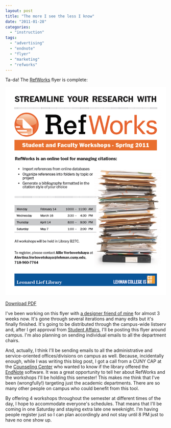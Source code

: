 ```yaml
---
layout: post
title: "The more I see the less I know"
date: "2011-01-28"
categories: 
  - "instruction"
tags: 
  - "advertising"
  - "endnote"
  - "flyer"
  - "marketing"
  - "refworks"
---
```


Ta-da! The [RefWorks](https://www.refworks.com/refworks2/) flyer is complete:

![RefWorks Flyer](/assets/img/refworks_-_flier_spring2011.png)

[Download PDF](/assets/file/refworks_-_flier_spring2011.pdf)

I've been working on this flyer with [a designer friend of mine](https://www.stephencaver.com/) for almost 3 weeks now. It's gone through several iterations and many edits but it's finally finished. It's going to be distributed through the campus-wide listserv and, after I get approval from [Student Affairs](https://www.lehman.cuny.edu/student-affairs/), I'll be posting this flyer around campus. I'm also planning on sending individual emails to all the department chairs.

And, actually, I think I'll be sending emails to all the administrative and service-oriented offices/divisions on campus as well. Because, incidentally enough, while I was writing this blog post, I got a call from a CUNY CAP at the [Counseling Center](https://www.lehman.cuny.edu/lehman/counseling-center/) who wanted to know if the library offered the [EndNote](https://www.endnote.com/) software. It was a great opportunity to tell her about RefWorks and the workshops I'll be holding this semester! This makes me think that I've been (wrongfully!) targeting just the academic departments. There are so many other people on campus who could benefit from this tool.

By offering 4 workshops throughout the semester at different times of the day, I hope to accommodate everyone's schedules. That means that I'll be coming in one Saturday and staying extra late one weeknight. I'm having people register just so I can plan accordingly and not stay until 8 PM just to have no one show up.
